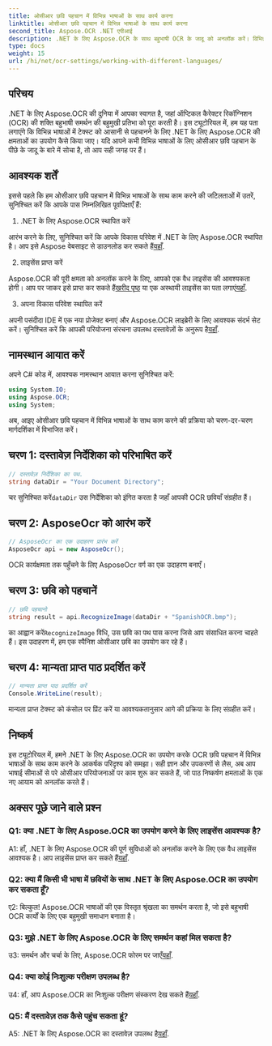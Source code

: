 ```yaml
---
title: ओसीआर छवि पहचान में विभिन्न भाषाओं के साथ कार्य करना
linktitle: ओसीआर छवि पहचान में विभिन्न भाषाओं के साथ कार्य करना
second_title: Aspose.OCR .NET एपीआई
description: .NET के लिए Aspose.OCR के साथ बहुभाषी OCR के जादू को अनलॉक करें। विभिन्न भाषाओं में सहजता से पाठ निकालें।
type: docs
weight: 15
url: /hi/net/ocr-settings/working-with-different-languages/
---
```

## परिचय

.NET के लिए Aspose.OCR की दुनिया में आपका स्वागत है, जहां ऑप्टिकल कैरेक्टर रिकॉग्निशन (OCR) की शक्ति बहुभाषी समर्थन की बहुमुखी प्रतिभा को पूरा करती है। इस ट्यूटोरियल में, हम यह पता लगाएंगे कि विभिन्न भाषाओं में टेक्स्ट को आसानी से पहचानने के लिए .NET के लिए Aspose.OCR की क्षमताओं का उपयोग कैसे किया जाए। यदि आपने कभी विभिन्न भाषाओं के लिए ओसीआर छवि पहचान के पीछे के जादू के बारे में सोचा है, तो आप सही जगह पर हैं।

## आवश्यक शर्तें

इससे पहले कि हम ओसीआर छवि पहचान में विभिन्न भाषाओं के साथ काम करने की जटिलताओं में उतरें, सुनिश्चित करें कि आपके पास निम्नलिखित पूर्वापेक्षाएँ हैं:

1. .NET के लिए Aspose.OCR स्थापित करें

 आरंभ करने के लिए, सुनिश्चित करें कि आपके विकास परिवेश में .NET के लिए Aspose.OCR स्थापित है। आप इसे Aspose वेबसाइट से डाउनलोड कर सकते हैं[यहाँ](https://releases.aspose.com/ocr/net/).

2. लाइसेंस प्राप्त करें

 Aspose.OCR की पूरी क्षमता को अनलॉक करने के लिए, आपको एक वैध लाइसेंस की आवश्यकता होगी। आप पर जाकर इसे प्राप्त कर सकते हैं[खरीद पृष्ठ](https://purchase.aspose.com/buy) या एक अस्थायी लाइसेंस का पता लगाएं[यहाँ](https://purchase.aspose.com/temporary-license/).

3. अपना विकास परिवेश स्थापित करें

अपनी पसंदीदा IDE में एक नया प्रोजेक्ट बनाएं और Aspose.OCR लाइब्रेरी के लिए आवश्यक संदर्भ सेट करें। सुनिश्चित करें कि आपकी परियोजना संरचना उपलब्ध दस्तावेज़ों के अनुरूप है[यहाँ](https://reference.aspose.com/ocr/net/).

## नामस्थान आयात करें

अपने C# कोड में, आवश्यक नामस्थान आयात करना सुनिश्चित करें:

```csharp
using System.IO;
using Aspose.OCR;
using System;
```

अब, आइए ओसीआर छवि पहचान में विभिन्न भाषाओं के साथ काम करने की प्रक्रिया को चरण-दर-चरण मार्गदर्शिका में विभाजित करें।

## चरण 1: दस्तावेज़ निर्देशिका को परिभाषित करें

```csharp
// दस्तावेज़ निर्देशिका का पथ.
string dataDir = "Your Document Directory";
```

 चर सुनिश्चित करें`dataDir` उस निर्देशिका को इंगित करता है जहाँ आपकी OCR छवियाँ संग्रहीत हैं।

## चरण 2: AsposeOcr को आरंभ करें

```csharp
// AsposeOcr का एक उदाहरण प्रारंभ करें
AsposeOcr api = new AsposeOcr();
```

OCR कार्यक्षमता तक पहुँचने के लिए AsposeOcr वर्ग का एक उदाहरण बनाएँ।

## चरण 3: छवि को पहचानें

```csharp
// छवि पहचानो
string result = api.RecognizeImage(dataDir + "SpanishOCR.bmp");
```

 का आह्वान करें`RecognizeImage` विधि, उस छवि का पथ पास करना जिसे आप संसाधित करना चाहते हैं। इस उदाहरण में, हम एक स्पैनिश ओसीआर छवि का उपयोग कर रहे हैं।

## चरण 4: मान्यता प्राप्त पाठ प्रदर्शित करें

```csharp
// मान्यता प्राप्त पाठ प्रदर्शित करें
Console.WriteLine(result);
```

मान्यता प्राप्त टेक्स्ट को कंसोल पर प्रिंट करें या आवश्यकतानुसार आगे की प्रक्रिया के लिए संग्रहीत करें।

## निष्कर्ष

इस ट्यूटोरियल में, हमने .NET के लिए Aspose.OCR का उपयोग करके OCR छवि पहचान में विभिन्न भाषाओं के साथ काम करने के आकर्षक परिदृश्य को समझा। सही ज्ञान और उपकरणों से लैस, अब आप भाषाई सीमाओं से परे ओसीआर परियोजनाओं पर काम शुरू कर सकते हैं, जो पाठ निष्कर्षण क्षमताओं के एक नए आयाम को अनलॉक करते हैं।

## अक्सर पूछे जाने वाले प्रश्न

### Q1: क्या .NET के लिए Aspose.OCR का उपयोग करने के लिए लाइसेंस आवश्यक है?

 A1: हाँ, .NET के लिए Aspose.OCR की पूर्ण सुविधाओं को अनलॉक करने के लिए एक वैध लाइसेंस आवश्यक है। आप लाइसेंस प्राप्त कर सकते हैं[यहाँ](https://purchase.aspose.com/buy).

### Q2: क्या मैं किसी भी भाषा में छवियों के साथ .NET के लिए Aspose.OCR का उपयोग कर सकता हूँ?

ए2: बिल्कुल! Aspose.OCR भाषाओं की एक विस्तृत श्रृंखला का समर्थन करता है, जो इसे बहुभाषी OCR कार्यों के लिए एक बहुमुखी समाधान बनाता है।

### Q3: मुझे .NET के लिए Aspose.OCR के लिए समर्थन कहां मिल सकता है?

 उ3: समर्थन और चर्चा के लिए, Aspose.OCR फोरम पर जाएँ[यहाँ](https://forum.aspose.com/c/ocr/16).

### Q4: क्या कोई निःशुल्क परीक्षण उपलब्ध है?

 उ4: हाँ, आप Aspose.OCR का निःशुल्क परीक्षण संस्करण देख सकते हैं[यहाँ](https://releases.aspose.com/).

### Q5: मैं दस्तावेज़ तक कैसे पहुंच सकता हूं?

 A5: .NET के लिए Aspose.OCR का दस्तावेज़ उपलब्ध है[यहाँ](https://reference.aspose.com/ocr/net/).
